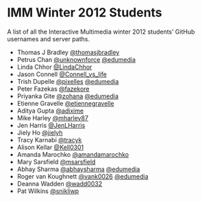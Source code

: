 # IMM Winter 2012 Students

A list of all the Interactive Multimedia winter 2012 students’ GitHub usernames and server paths.

- Thomas J Bradley [@thomasjbradley](https://github.com/thomasjbradley)
- Petrus Chan [@unknownforce](https://github.com/unknownforce) [@edumedia](http://imm.edumedia.ca/chan0260/)
- Linda Chhor [@LindaChhor](https://github.com/LindaChhor)
- Jason Connell [@Connell_vs_life](https://github.com/conn0146)
- Trish Dupelle [@pixelles](https://github.com/pixelles) [@edumedia](http://imm.edumedia.ca/dupe0012/)
- Peter Fazekas [@fazekore](https://github.com/fazekore)
- Priyanka Gite [@zohana](https://github.com/zohana) [@edumedia](http://imm.edumedia.ca/gite0002/)
- Etienne Gravelle [@etiennegravelle](https://github.com/etiennegravelle) 
- Aditya Gupta [@adixime](https://github.com/adixime)
- Mike Harley [@mharley87](https://github.com/mharley87)
- Jen Harris [@JenLHarris](https://github.com/JenLHarris)
- Jiely Ho [@jielyh](https://github.com/jielyh) 
- Tracy Karnabi [@tracyk](https://github.com/tracyk)
- Alison Kellar [@Kell0301](https://github.com/Kell0301)
- Amanda Marochko [@amandamarochko](https://github.com/amandamarochko)
- Mary Sarsfield [@msarsfield](https://github.com/msarsfield)
- Abhay Sharma [@abhaysharma](https://github.com/abhaysharma) [@edumedia](http://imm.edumedia.ca/shar0261/)
- Roger van Koughnett [@vank0026](https://github.com/vank0026) [@edumedia](http://imm.edumedia.ca/vank0026/)
- Deanna Wadden [@wadd0032](https://github.com/wadd0032)
- Pat Wilkins [@snikliwp](https://github.com/snikliwp)
